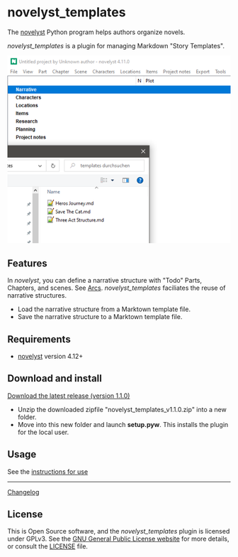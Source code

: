 # novelyst_templates

The [novelyst](https://peter88213.github.io/novelyst/) Python program helps authors organize novels.

*novelyst_templates* is a plugin for managing Markdown "Story Templates".

![Screenshot](Screenshots/screen01.png)

## Features

In *novelyst*, you can define a narrative structure with "Todo" Parts, Chapters, and scenes. See [Arcs](https://peter88213.github.io/novelyst/help/arcs). *novelyst_templates* faciliates the reuse of narrative structures.

- Load the narrative structure from a Marktown template file. 
- Save the narrative structure to a Marktown template file. 


## Requirements

- [novelyst](https://peter88213.github.io/novelyst/) version 4.12+

## Download and install

[Download the latest release (version 1.1.0)](https://github.com/peter88213/novelyst_templates/raw/main/dist/novelyst_templates_v1.1.0.zip)

- Unzip the downloaded zipfile "novelyst_templates_v1.1.0.zip" into a new folder.
- Move into this new folder and launch **setup.pyw**. This installs the plugin for the local user.

## Usage

See the [instructions for use](usage)

------------------------------------------------------------------

[Changelog](changelog)

## License

This is Open Source software, and the *novelyst_templates* plugin is licensed under GPLv3. See the
[GNU General Public License website](https://www.gnu.org/licenses/gpl-3.0.en.html) for more
details, or consult the [LICENSE](https://github.com/peter88213/novelyst_templates/blob/main/LICENSE) file.
